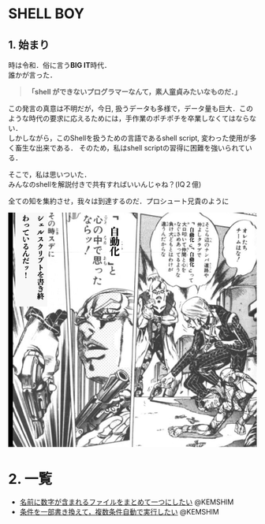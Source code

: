 # SHELL BOY
## 1. 始まり
時は令和．俗に言う**BIG IT**時代．  
誰かが言った．
>**「shell ができないプログラマーなんて，素人童貞みたいなものだ．」**  

この発言の真意は不明だが，今日, 扱うデータも多様で，データ量も巨大．このような時代の要求に応えるためには，手作業のポチポチを卒業しなくてはならない．  
しかしながら，このShellを扱うための言語であるshell script, 変わった使用が多く畜生な出来である．
そのため，私はshell scriptの習得に困難を強いられている．  

そこで，私は思いついた．  
みんなのshellを解説付きで共有すればいいんじゃね？(IQ２億)

全ての知を集約させ，我々は到達するのだ．プロシュート兄貴のように  

![Aniki](/fig/aniki.png)

# 2. 一覧
- [名前に数字が含まれるファイルをまとめて一つにしたい](/scripts/cat.sh) @KEMSHlM  
- [条件を一部書き換えて，複数条件自動で実行したい](/scripts/ITO.sh) @KEMSHlM

